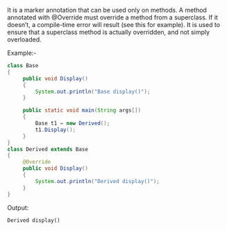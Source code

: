 It is a marker annotation that can be used only on methods. A method annotated with @Override must override a method
from a superclass. If it doesn’t, a compile-time error will result (see this for example). It is used to ensure that a
superclass method is actually overridden, and not simply overloaded.

Example:-

```java
class Base
{
     public void Display()
     {
         System.out.println("Base display()");
     }

     public static void main(String args[])
     {
         Base t1 = new Derived();
         t1.Display();
     }
}
class Derived extends Base
{
     @Override
     public void Display()
     {
         System.out.println("Derived display()");
     }
}
```

Output:

```
Derived display()
```
